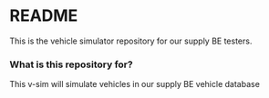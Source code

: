 # README #

This is the vehicle simulator repository for our supply BE testers.

### What is this repository for? ###

This v-sim will simulate vehicles in our supply BE vehicle database

